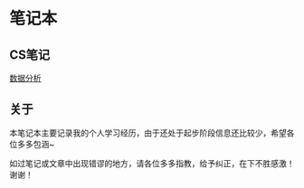 # 笔记本

## CS笔记

[数据分析](CSNote/DataAnalysis)



## 关于

本笔记本主要记录我的个人学习经历，由于还处于起步阶段信息还比较少，希望各位多多包涵~

如过笔记或文章中出现错谬的地方，请各位多多指教，给予纠正，在下不胜感激！谢谢！
